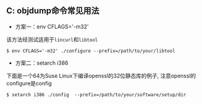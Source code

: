 ## C: objdump命令常见用法

- 方案一：env CFLAGS='-m32'

该方法经测试适用于`lincurl`和`libtool`

```shell
$ env CFLAGS='-m32' ./configure --prefix=/path/to/your/libtool
```

- 方案二：setarch i386

下面是一个64为Suse Linux下编译openssl的32位静态库的例子, 注意openssl的configure是config

```shell
$ setarch i386 ./config  --prefix=/path/to/your/software/setup/dir
```